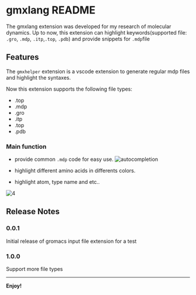 # gmxlang README

The gmxlang extension was developed for my research of molecular dynamics.
Up to now, this extension can highlight keywords(supported file: `.gro`, `.mdp`, `.itp`,`.top`, `.pdb`) and provide snippets for `.mdp`file

## Features

The `gmxhelper` extension is a vscode extension to generate regular mdp files and highlight the syntaxes.

Now this extension supports the following file types:

- .top
- .mdp
- .gro
- .itp
- .top
- .pdb


### Main function
- provide common `.mdp` code for easy use.
![autocompletion](https://s4.ax1x.com/2022/02/07/HMGeyj.png)

- highlight different amino acids in differents colors.

- highlight atom, type name and etc..

![4](https://s4.ax1x.com/2022/02/07/HMGZlQ.png)



## Release Notes

### 0.0.1

Initial release of gromacs input file extension for a test

### 1.0.0

Support more file types

---

**Enjoy!**